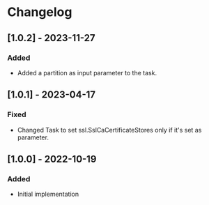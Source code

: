 # Changelog

## [1.0.2] - 2023-11-27
### Added
- Added a partition as input parameter to the task.

## [1.0.1] - 2023-04-17
### Fixed
- Changed Task to set ssl.SslCaCertificateStores only if it's set as parameter.

## [1.0.0] - 2022-10-19
### Added
- Initial implementation